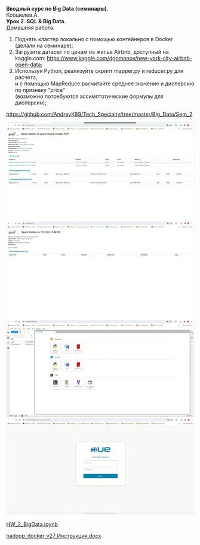 **Вводный курс по Big Data (семинары).**  
Коошелев.А.  
**Урок 2. SQL & Big Data.**  
Домашняя работа.  
1) Поднять кластер локально с помощью контейнеров в Docker (делали на семинаре);  
2) Загрузите датасет по ценам на жилье Airbnb, доступный на kaggle.com:
https://www.kaggle.com/dgomonov/new-york-city-airbnb-open-data;  
3) Используя Python, реализуйте скрипт mapper.py и reducer.py для расчета,  
и с помощью MapReduce расчитайте среднее значение и дисперсию по признаку “price”  
(возможно потребуются ассимптотические формулы для дисперсии);

https://github.com/AndreyK89/Tech_Specialty/tree/master/Big_Data/Sem_2  
  
![SparkMaster.png](SparkMaster.png)  
![SparkWorker.png](SparkWorker.png)  
![JupiterLab.png](JupiterLab.png)  
![Hue.png](Hue.png)    

[HW_2_BigData.ipynb](HW_2_BigData.ipynb)  
   
[hadoop_docker_v27_Инструкция.docx](hadoop_docker_v27_%D0%98%D0%BD%D1%81%D1%82%D1%80%D1%83%D0%BA%D1%86%D0%B8%D1%8F.docx)